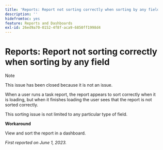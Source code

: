 ```yaml
---
title: 'Reports: Report not sorting correctly when sorting by any field'
description: ''
hidefromtoc: yes
feature: Reports and Dashboards
exl-id: 26ed9a70-0152-4f8f-aca9-6850ff1998d4
---
```

# Reports: Report not sorting correctly when sorting by any field

>[!NOTE]
>
>This issue has been closed because it is not an issue.

When a user runs a task report, the report appears to sort correctly when it is loading, but when it finishes loading the user sees that the report is not sorted correctly. 

This sorting issue is not limited to any particular type of field.

**Workaround**

View and sort the report in a dashboard.

_First reported on June 1, 2023._
